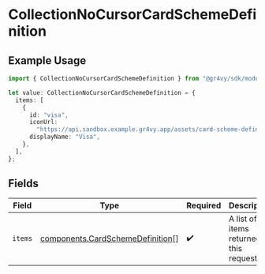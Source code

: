 # CollectionNoCursorCardSchemeDefinition

## Example Usage

```typescript
import { CollectionNoCursorCardSchemeDefinition } from "@gr4vy/sdk/models/components";

let value: CollectionNoCursorCardSchemeDefinition = {
  items: [
    {
      id: "visa",
      iconUrl:
        "https://api.sandbox.example.gr4vy.app/assets/card-scheme-definitions/visa.svg",
      displayName: "Visa",
    },
  ],
};
```

## Fields

| Field                                                                                | Type                                                                                 | Required                                                                             | Description                                                                          |
| ------------------------------------------------------------------------------------ | ------------------------------------------------------------------------------------ | ------------------------------------------------------------------------------------ | ------------------------------------------------------------------------------------ |
| `items`                                                                              | [components.CardSchemeDefinition](../../models/components/cardschemedefinition.md)[] | :heavy_check_mark:                                                                   | A list of items returned for this request.                                           |